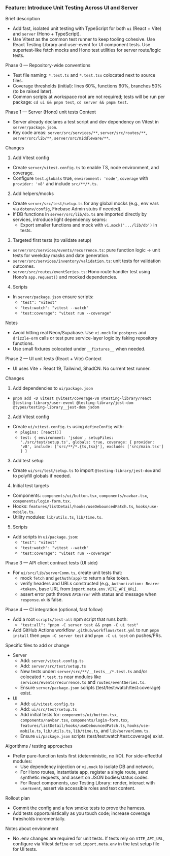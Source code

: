 ### Feature: Introduce Unit Testing Across UI and Server

Brief description
- Add fast, isolated unit testing with TypeScript for both `ui` (React + Vite) and `server` (Hono + TypeScript).
- Use Vitest as the common test runner to keep tooling cohesive. Use React Testing Library and user-event for UI component tests. Use supertest-like fetch mocks and Hono test utilities for server route/logic tests.

Phase 0 — Repository-wide conventions
- Test file naming: `*.test.ts` and `*.test.tsx` colocated next to source files.
- Coverage thresholds (initial): lines 60%, functions 60%, branches 50% (to be raised later).
- Common scripts at workspace root are not required; tests will be run per package: `cd ui && pnpm test`, `cd server && pnpm test`.

Phase 1 — Server (Hono) unit tests
Context
- Server already declares a test script and dev dependency on Vitest in `server/package.json`.
- Key code areas: `server/src/services/**`, `server/src/routes/**`, `server/src/lib/**`, `server/src/middleware/**`.

Changes
1) Add Vitest config
- Create `server/vitest.config.ts` to enable TS, node environment, and coverage.
- Configure `test.globals` true, `environment: 'node'`, `coverage` with `provider: 'v8'` and include `src/**/*.ts`.

2) Add helpers/mocks
- Create `server/src/test/setup.ts` for any global mocks (e.g., env vars via `dotenv/config`, Firebase Admin stubs if needed).
- If DB functions in `server/src/lib/db.ts` are imported directly by services, introduce light dependency seams:
  - Export smaller functions and mock with `vi.mock('.../lib/db')` in tests.

3) Targeted first tests (to validate setup)
- `server/src/services/events/recurrence.ts`: pure function logic → unit tests for weekday masks and date generation.
- `server/src/services/inventory/validation.ts`: unit tests for validation outcomes.
- `server/src/routes/eventSeries.ts`: Hono route handler test using Hono’s `app.request()` and mocked dependencies.

4) Scripts
- In `server/package.json` ensure scripts:
  - `"test": "vitest"`
  - `"test:watch": "vitest --watch"`
  - `"test:coverage": "vitest run --coverage"`

Notes
- Avoid hitting real Neon/Supabase. Use `vi.mock` for `postgres` and `drizzle-orm` calls or test pure service-layer logic by faking repository functions.
- Use small fixtures colocated under `__fixtures__` when needed.

Phase 2 — UI unit tests (React + Vite)
Context
- UI uses Vite + React 19, Tailwind, ShadCN. No current test runner.

Changes
1) Add dependencies to `ui/package.json`
- `pnpm add -D vitest @vitest/coverage-v8 @testing-library/react @testing-library/user-event @testing-library/jest-dom @types/testing-library__jest-dom jsdom`

2) Add Vitest config
- Create `ui/vitest.config.ts` using `defineConfig` with:
  - `plugins: [react()]`
  - `test: { environment: 'jsdom', setupFiles: './src/test/setup.ts', globals: true, coverage: { provider: 'v8', include: ['src/**/*.{ts,tsx}'], exclude: ['src/main.tsx'] } }`

3) Add test setup
- Create `ui/src/test/setup.ts` to import `@testing-library/jest-dom` and to polyfill globals if needed.

4) Initial test targets
- Components: `components/ui/button.tsx`, `components/navbar.tsx`, `components/login-form.tsx`.
- Hooks: `features/listDetail/hooks/useDebouncedPatch.ts`, `hooks/use-mobile.ts`.
- Utility modules: `lib/utils.ts`, `lib/time.ts`.

5) Scripts
- Add scripts in `ui/package.json`:
  - `"test": "vitest"`
  - `"test:watch": "vitest --watch"`
  - `"test:coverage": "vitest run --coverage"`

Phase 3 — API client contract tests (UI side)
- For `ui/src/lib/serverComm.ts`, create unit tests that:
  - mock `fetch` and `getAuth(app)` to return a fake token.
  - verify headers and URLs constructed (e.g., `Authorization: Bearer <token>`, base URL from `import.meta.env.VITE_API_URL`).
  - assert error path throws `APIError` with status and message when `response.ok` is false.

Phase 4 — CI integration (optional, fast follow)
- Add a root `scripts/test-all` npm script that runs both:
  - `"test:all": "pnpm -C server test && pnpm -C ui test"`
- Add GitHub Actions workflow `.github/workflows/test.yml` to run `pnpm install` then `pnpm -C server test` and `pnpm -C ui test` on pushes/PRs.

Specific files to add or change
- Server
  - Add: `server/vitest.config.ts`
  - Add: `server/src/test/setup.ts`
  - New tests under: `server/src/**/__tests__/*.test.ts` and/or colocated `*.test.ts` near modules like `services/events/recurrence.ts` and `routes/eventSeries.ts`.
  - Ensure `server/package.json` scripts (test/test:watch/test:coverage) exist.
- UI
  - Add: `ui/vitest.config.ts`
  - Add: `ui/src/test/setup.ts`
  - Add initial tests for: `components/ui/button.tsx`, `components/navbar.tsx`, `components/login-form.tsx`, `features/listDetail/hooks/useDebouncedPatch.ts`, `hooks/use-mobile.ts`, `lib/utils.ts`, `lib/time.ts`, and `lib/serverComm.ts`.
  - Ensure `ui/package.json` scripts (test/test:watch/test:coverage) exist.

Algorithms / testing approaches
- Prefer pure-function tests first (deterministic, no I/O). For side-effectful modules:
  - Use dependency injection or `vi.mock` to isolate DB and network.
  - For Hono routes, instantiate app, register a single route, send synthetic requests, and assert on JSON bodies/status codes.
  - For React components, use Testing Library: render, interact with `userEvent`, assert via accessible roles and text content.

Rollout plan
- Commit the config and a few smoke tests to prove the harness.
- Add tests opportunistically as you touch code; increase coverage thresholds incrementally.

Notes about environment
- No .env changes are required for unit tests. If tests rely on `VITE_API_URL`, configure via Vitest `define` or set `import.meta.env` in the test setup file for UI tests.
